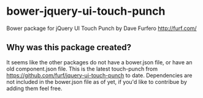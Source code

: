 bower-jquery-ui-touch-punch
===========================

Bower package for jQuery UI Touch Punch by Dave Furfero http://furf.com/


## Why was this package created?
It seems like the other packages do not have a bower.json file, or have an old component.json file. This is the latest touch-punch from https://github.com/furf/jquery-ui-touch-punch to date. Dependencies are not included in the bower.json file as of yet, if you'd like to contribue by adding them feel free.